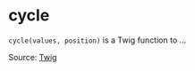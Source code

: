 # cycle

`cycle(values, position)` is a Twig function to ...


Source: [Twig](https://twig.symfony.com/cycle)